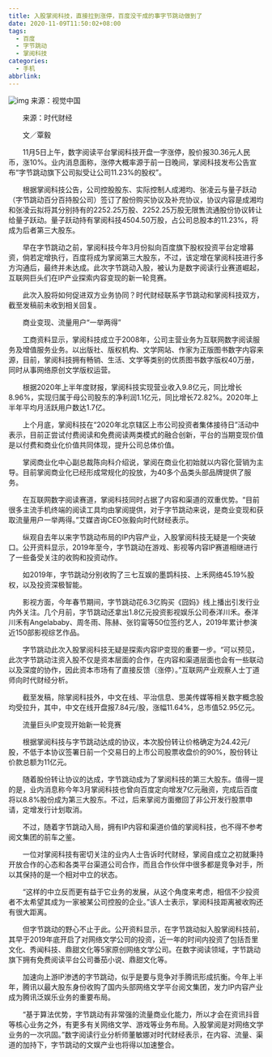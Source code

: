 ```yaml
---
title: 入股掌阅科技，直接拉到涨停，百度没干成的事字节跳动做到了
date: 2020-11-09T11:50:02+08:00
tags:
  - 百度
  - 字节跳动
  - 掌阅科技
categories:
  - 手机
abbrlink:
---
```


![img](https://cdn.jsdelivr.net/gh/yakeing/Documentation@main/Hexo/images/51e9-kcpxnwv7382455.jpg)
来源：视觉中国

　　来源：时代财经

　　文／覃毅

　　11月5日上午，数字阅读平台掌阅科技开盘一字涨停，股价报30.36元人民币，涨10%。业内消息面称，涨停大概率源于前一日晚间，掌阅科技发布公告宣布“字节跳动旗下公司拟受让公司11.23%的股权”。

　　根据掌阅科技公告，公司控股股东、实际控制人成湘均、张凌云与量子跃动（字节跳动百分百持股公司）签订了股份购买协议及补充协议，协议内容是成湘均和张凌云拟将其分别持有的2252.25万股、2252.25万股无限售流通股份协议转让给量子跃动。量子跃动持有掌阅科技4504.50万股，占公司总股本的11.23%，将成为后者第三大股东。

　　早在字节跳动之前，掌阅科技今年3月份拟向百度旗下股权投资平台定增募资，倘若定增执行，百度将成为掌阅第三大股东，不过，该定增在掌阅科技进行多方沟通后，最终并未达成。此次字节跳动入股，被认为是数字阅读行业赛道崛起，互联网巨头们在IP产业探索内容变现的新一轮竞赛。

　　此次入股将如何促进双方业务协同？时代财经联系字节跳动和掌阅科技双方，截至发稿前未收到相关回复。

　　商业变现、流量用户“一举两得”

　　工商资料显示，掌阅科技成立于2008年，公司主营业务为互联网数字阅读服务及增值服务业务。以出版社、版权机构、文学网站、作家为正版图书数字内容来源，目前，掌阅科技拥有畅销、生活、文学等类别的优质图书数字版权40万册，同时从事网络原创文学版权运营。

　　根据2020年上半年度财报，掌阅科技实现营业收入9.8亿元，同比增长8.96%，实现归属于母公司股东的净利润1.1亿元，同比增长72.82%。2020年上半年平均月活跃用户数达1.7亿。

　　上个月底，掌阅科技在“2020年北京辖区上市公司投资者集体接待日”活动中表示，目前正尝试付费阅读和免费阅读两类模式的融合创新，平台的当期变现价值是以付费和商业化价值共同体现，提升公司总体价值。

　　掌阅商业化中心副总裁陈向科介绍说，掌阅在商业化初始就以内容化营销为主导。目前掌阅商业化已经形成常规化的投放，为40多个品类头部品牌提供了服务。

　　在互联网数字阅读赛道，掌阅科技同时占据了内容和渠道的双重优势。“目前很多主流手机终端的阅读工具均由掌阅提供，对于字节跳动来说，是商业变现和获取流量用户一举两得。”艾媒咨询CEO张毅向时代财经表示。

　　纵观自去年以来字节跳动布局的IP内容产业，入股掌阅科技无疑是一个突破口。公开资料显示，2019年至今，字节跳动在游戏、影视等内容IP赛道相继进行了一些备受关注的收购和投资动作。

　　如2019年，字节跳动分别收购了三七互娱的墨鹍科技、上禾网络45.19%股权，以及投资深极智能。

　　影视方面，今年春节期间，字节跳动花6.3亿购买《囧妈》线上播出引发行业内外关注。几个月前，字节跳动还拿出1.8亿元投资影视娱乐公司泰洋川禾。泰洋川禾有Angelababy、周冬雨、陈赫、张钧甯等50位签约艺人，2019年累计参演近150部影视综艺作品。

　　字节跳动此次入股掌阅科技无疑是探索内容IP变现的重要一步。“可以预见，此次字节跳动注资入股不仅是资本层面的合作，在内容和渠道层面也会有一些联动以及深度的协作，因此资本市场有了直接反馈（涨停）。”互联网产业观察人士丁道师向时代财经分析。

　　截至发稿，除掌阅科技外，中文在线、平治信息、思美传媒等相关数字概念股均受拉升，其中，中文在线开盘报7.84元/股，涨幅11.64%，总市值52.95亿元。

　　流量巨头IP变现开始新一轮竞赛

　　根据掌阅科技与字节跳动达成的协议，本次股份转让价格确定为24.42元/股，不低于本协议签署日前一个交易日的上市公司股票收盘价的90%，股份转让价款总额为11亿元。

　　随着股份转让协议的达成，字节跳动成为了掌阅科技的第三大股东。值得一提的是，业内消息称今年3月掌阅科技也曾向百度定向增发7亿元融资，完成后百度将以8.8%股份成为第三大股东。不过，后来掌阅方面撤回了非公开发行股票申请，定增发行计划取消。

　　不过，随着字节跳动入局，拥有IP内容和渠道价值的掌阅科技，也不得不参考阅文集团的前车之鉴。

　　一位对掌阅科技有密切关注的业内人士告诉时代财经，掌阅自成立之初就秉持开放合作的心态和各类平台渠道公司合作，而且合作伙伴中很多都是竞争对手，所以其保持的是一个相对中立的状态。

　　“这样的中立反而更有益于它业务的发展，从这个角度来考虑，相信不少投资者不太希望其成为一家被某公司控股的企业。”该人士表示，掌阅科技距离被收购还有很大距离。

　　但字节跳动的野心不止于此。公开资料显示，在字节跳动拟入股掌阅科技前，其早于2019年底开启了对网络文学公司的投资，近一年的时间内投资了包括吾里文化、秀闻科技、鼎甜文化等5家原创网络文学公司。在数字阅读领域，字节跳动旗下拥有免费阅读平台公司番茄小说、鼎甜文化等。

　　加速向上游IP渗透的字节跳动，似乎是要与竞争对手腾讯形成抗衡。今年上半年，腾讯以最大股东身份收购了国内头部网络文学平台阅文集团，发力IP内容产业成为腾讯泛娱乐业务的重要布局。

　　“基于算法优势，字节跳动有非常强的流量商业化能力，所以才会在资讯抖音等核心业务之外，有更多有关网络文学、游戏等业务布局。入股掌阅是对网络文学业务的一次巩固。”数字阅读行业分析师董敏娜对时代财经表示，在内容、流量、渠道的加持下，字节跳动的文娱产业也将得以加速整合。